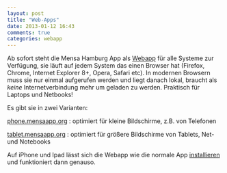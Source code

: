 ```yaml
---
layout: post
title: "Web-Apps"
date: 2013-01-12 16:43
comments: true
categories: webapp
---
```


Ab sofort steht die Mensa Hamburg App als [Webapp][webapp] für alle Systeme zur 
Verfügung, sie läuft auf jedem System das einen Browser hat (Firefox, 
Chrome, Internet Explorer 8+, Opera, Safari etc). In modernen Browsern muss 
sie nur einmal aufgerufen werden und liegt danach lokal, braucht als *keine* 
Internetverbindung mehr um geladen zu werden. Praktisch für Laptops und 
Netbooks!

Es gibt sie in zwei Varianten:

[phone.mensaapp.org](http://phone.mensaapp.org)
 : optimiert für kleine Bildschirme, z.B. von Telefonen

[tablet.mensaapp.org](http://tablet.mensaapp.org)
 : optimiert für größere Bildschirme von Tablets, Net- und Notebooks

Auf iPhone und Ipad lässt sich die Webapp wie die normale App 
[installieren][ios-installieren] und funktioniert dann genauso.


[ios-installieren]: /webapp-installieren
[webapp]: https://de.wikipedia.org/wiki/Webapp
